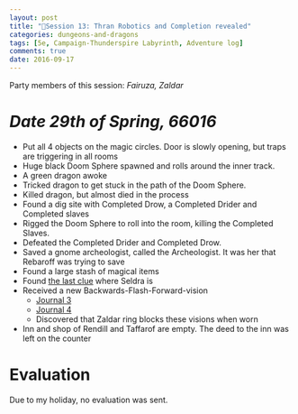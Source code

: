 ```yaml
---
layout: post
title: "🐲Session 13: Thran Robotics and Completion revealed"
categories: dungeons-and-dragons
tags: [5e, Campaign-Thunderspire Labyrinth, Adventure log]
comments: true
date: 2016-09-17
---
```


Party members of this session: _Fairuza, Zaldar_

# _**Date** 29th of Spring, 66016_

- Put all 4 objects on the magic circles. Door is slowly opening, but traps are triggering in all rooms
- Huge black Doom Sphere spawned and rolls around the inner track.
- A green dragon awoke
- Tricked dragon to get stuck in the path of the Doom Sphere.
- Killed dragon, but almost died in the process
- Found a dig site with Completed  Drow, a Completed Drider and Completed slaves
- Rigged the Doom Sphere to roll into the room, killing the Completed Slaves.
- Defeated the Completed Drider and Completed Drow.
- Saved a gnome archeologist, called the Archeologist. It was her that Rebaroff was trying to save
- Found a large stash of magical items
- Found <a href="{{ site.base.url }}/sounds/the-last-clue.aiff">the last clue</a> where Seldra is
- Received a new Backwards-Flash-Forward-vision
    - <a href="{{ site.base.url }}/sounds/entry3.aiff">Journal 3</a>
    - <a href="{{ site.base.url }}/sounds/entry4.aiff">Journal 4</a>
    - Discovered that Zaldar ring blocks these visions when worn
- Inn and shop of Rendill and Taffarof are empty. The deed to the inn was left on the counter

# Evaluation

Due to my holiday, no evaluation was sent.
